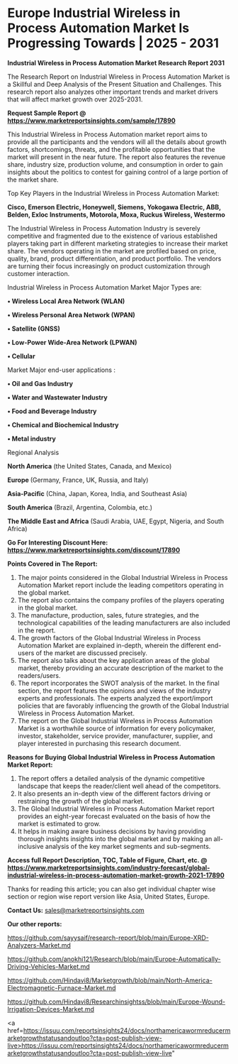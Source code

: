 # Europe Industrial Wireless in Process Automation Market Is Progressing Towards | 2025 - 2031

<strong>Industrial Wireless in Process Automation Market Research Report 2031</strong>

The Research Report on Industrial Wireless in Process Automation Market is a Skillful and Deep Analysis of the Present Situation and Challenges. This research report also analyzes other important trends and market drivers that will affect market growth over 2025-2031.

<strong>Request Sample Report @ <a href=https://www.marketreportsinsights.com/sample/17890>https://www.marketreportsinsights.com/sample/17890</a></strong>

This Industrial Wireless in Process Automation market report aims to provide all the participants and the vendors will all the details about growth factors, shortcomings, threats, and the profitable opportunities that the market will present in the near future. The report also features the revenue share, industry size, production volume, and consumption in order to gain insights about the politics to contest for gaining control of a large portion of the market share.

Top Key Players in the Industrial Wireless in Process Automation Market:

<strong>Cisco, Emerson Electric, Honeywell, Siemens, Yokogawa Electric, ABB, Belden, Exloc Instruments, Motorola, Moxa, Ruckus Wireless, Westermo</strong>

The Industrial Wireless in Process Automation Industry is severely competitive and fragmented due to the existence of various established players taking part in different marketing strategies to increase their market share. The vendors operating in the market are profiled based on price, quality, brand, product differentiation, and product portfolio. The vendors are turning their focus increasingly on product customization through customer interaction.

Industrial Wireless in Process Automation Market Major Types are:

<strong>• Wireless Local Area Network (WLAN)

• Wireless Personal Area Network (WPAN)    

• Satellite (GNSS)  

• Low-Power Wide-Area Network (LPWAN)

• Cellular</strong>

Market Major end-user applications :

<strong>• Oil and Gas Industry

• Water and Wastewater Industry

• Food and Beverage Industry

• Chemical and Biochemical Industry

• Metal industry</strong>

Regional Analysis

</u><strong><b>North America</b></strong> (the United States, Canada, and Mexico)

<strong><b>Europe </b></strong>(Germany, France, UK, Russia, and Italy)

<strong><b>Asia-Pacific</b></strong> (China, Japan, Korea, India, and Southeast Asia)

<strong><b>South America</b></strong> (Brazil, Argentina, Colombia, etc.)

<strong><b>The Middle East and Africa</b></strong> (Saudi Arabia, UAE, Egypt, Nigeria, and South Africa)

<strong>Go For Interesting Discount Here: <a href=https://www.marketreportsinsights.com/discount/17890>https://www.marketreportsinsights.com/discount/17890</a></strong>

<strong>Points Covered in The Report:</strong>
<ol>
  <li>The major points considered in the Global Industrial Wireless in Process Automation Market report include the leading competitors operating in the global market.</li>
  <li>The report also contains the company profiles of the players operating in the global market.</li>
  <li>The manufacture, production, sales, future strategies, and the technological capabilities of the leading manufacturers are also included in the report.</li>
  <li>The growth factors of the Global Industrial Wireless in Process Automation Market are explained in-depth, wherein the different end-users of the market are discussed precisely.</li>
  <li>The report also talks about the key application areas of the global market, thereby providing an accurate description of the market to the readers/users.</li>
  <li>The report incorporates the SWOT analysis of the market. In the final section, the report features the opinions and views of the industry experts and professionals. The experts analyzed the export/import policies that are favorably influencing the growth of the Global Industrial Wireless in Process Automation Market.</li>
  <li>The report on the Global Industrial Wireless in Process Automation Market is a worthwhile source of information for every policymaker, investor, stakeholder, service provider, manufacturer, supplier, and player interested in purchasing this research document.</li>
</ol>
<strong>Reasons for Buying Global Industrial Wireless in Process Automation Market Report:</strong>

<ol>
  <li>The report offers a detailed analysis of the dynamic competitive landscape that keeps the reader/client well ahead of the competitors.</li>
  <li>It also presents an in-depth view of the different factors driving or restraining the growth of the global market.</li>
  <li>The Global Industrial Wireless in Process Automation Market report provides an eight-year forecast evaluated on the basis of how the market is estimated to grow.</li>
  <li>It helps in making aware business decisions by having providing thorough insights insights into the global market and by making an all-inclusive analysis of the key market segments and sub-segments.</li>
</ol>
<strong>Access full Report Description, TOC, Table of Figure, Chart, etc. @ <a href=https://www.marketreportsinsights.com/industry-forecast/global-industrial-wireless-in-process-automation-market-growth-2021-17890>https://www.marketreportsinsights.com/industry-forecast/global-industrial-wireless-in-process-automation-market-growth-2021-17890</a></strong>


Thanks for reading this article; you can also get individual chapter wise section or region wise report version like Asia, United States, Europe.

<strong>Contact Us:</strong>
sales@marketreportsinsights.com

<strong>Our other reports:</strong>

<a href=https://github.com/sayysaif/research-report/blob/main/Europe-XRD-Analyzers-Market.md>https://github.com/sayysaif/research-report/blob/main/Europe-XRD-Analyzers-Market.md</a>

<a href=https://github.com/anokhi121/Research/blob/main/Europe-Automatically-Driving-Vehicles-Market.md>https://github.com/anokhi121/Research/blob/main/Europe-Automatically-Driving-Vehicles-Market.md</a>

<a href=https://github.com/Hindavi8/Marketgrowth/blob/main/North-America-Electromagnetic-Furnace-Market.md>https://github.com/Hindavi8/Marketgrowth/blob/main/North-America-Electromagnetic-Furnace-Market.md</a>

<a href=https://github.com/Hindavi8/Researchinsightss/blob/main/Europe-Wound-Irrigation-Devices-Market.md>https://github.com/Hindavi8/Researchinsightss/blob/main/Europe-Wound-Irrigation-Devices-Market.md</a>

<a href=https://issuu.com/reportsinsights24/docs/northamericawormreducermarketgrowthstatusandoutloo?cta=post-publish-view-live>https://issuu.com/reportsinsights24/docs/northamericawormreducermarketgrowthstatusandoutloo?cta=post-publish-view-live</a>"
